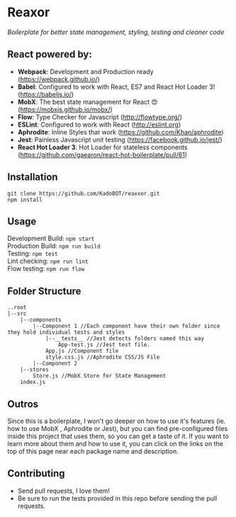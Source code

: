 # Reaxor

_Boilerplate for better state management, styling, testing and cleaner code_


## React powered by:
* **Webpack**: Development and Production ready (https://webpack.github.io/)
* **Babel**: Configured to work with React, ES7 and React Hot Loader 3! (https://babeljs.io/)
* **MobX**: The best state management for React :heart_eyes: (https://mobxjs.github.io/mobx/)
* **Flow**: Type Checker for Javascript (http://flowtype.org/)
* **ESLint**: Configured to work with React (http://eslint.org)
* **Aphrodite**: Inline Styles that work (https://github.com/Khan/aphrodite)
* **Jest**: Painless Javascript unit testing (https://facebook.github.io/jest/)
* **React Hot Loader 3**: Hot Loader for stateless components (https://github.com/gaearon/react-hot-boilerplate/pull/61)

## Installation
```
git clone https://github.com/KadoBOT/reaxxor.git
npm install
```
## Usage
Development Build:  ``npm start``  
Production Build: ``npm run build``  
Testing: ``npm test``  
Lint checking: ``npm run lint``  
Flow testing:  ``npm run flow``  
## Folder Structure
```
..root
|--src
	|--components
		|--Component 1 //Each component have their own folder since they hold individual tests and styles
    		|--__tests__ //Jest detects folders named this way
           		App-test.js //Jest test file.
            App.js //Component file
            style.css.js //Aphrodite CSS/JS File
        |--Component 2
    |--stores
        Store.js //MobX Store for State Management
    index.js
```
## Outros
Since this is a boilerplate, I won't go deeper on how to use it's features (ie. how to use MobX , Aphrodite or Jest), but you can find pre-configured files inside this project that uses them, so you can get a taste of it. If you want to learn more about them and how to use it, you can click on the links on the top of this page near each package name and description.  
## Contributing
* Send pull requests, I love them!
* Be sure to run the tests provided in this repo before sending the pull requests.
